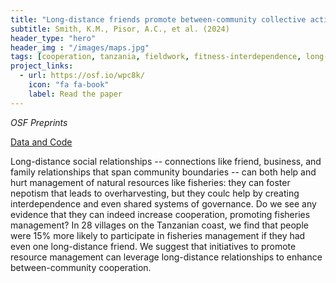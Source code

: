 ```yaml
---
title: "Long-distance friends promote between-community collective action in fisheries management"
subtitle: Smith, K.M., Pisor, A.C., et al. (2024)
header_type: "hero"
header_img : "/images/maps.jpg"
tags: [cooperation, tanzania, fieldwork, fitness-interdependence, long-distance-relationships, natural-resource-management, fisheries]
project_links:
  - url: https://osf.io/wpc8k/
    icon: "fa fa-book"
    label: Read the paper
---
```

*OSF Preprints*

<i class="fa-solid fa-database"></i><a href="https://osf.io/srvb5/" class="btn">Data and Code</a>

Long-distance social relationships -- connections like friend, business, and family relationships that span community boundaries -- can both help and hurt management of natural resources like fisheries: they can foster nepotism that leads to overharvesting, but they coulc help by creating interdependence and even shared systems of governance. Do we see any evidence that they can indeed increase cooperation, promoting fisheries management? In 28 villages on the Tanzanian coast, we find that people were 15% more likely to participate in fisheries management if they had even one long-distance friend. We suggest that initiatives to promote resource management can leverage long-distance relationships to enhance between-community cooperation.
